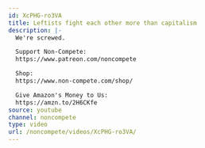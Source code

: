 ```yaml
---
id: XcPHG-ro3VA
title: Leftists fight each other more than capitalism
description: |-
  We're screwed.

  Support Non-Compete:
  https://www.patreon.com/noncompete

  Shop:
  https://www.non-compete.com/shop/

  Give Amazon's Money to Us:
  https://amzn.to/2H6CKfe
source: youtube
channel: noncompete
type: video
url: /noncompete/videos/XcPHG-ro3VA/
---
```

